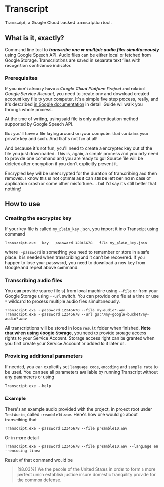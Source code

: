 # Transcript
Transcript, a Google Cloud backed transcription tool.

## What is it, exactly?

Command line tool to ***transcribe one or multiple audio files simultaneously*** using Google Speech API.
Audio files can be either local or fetched from Google Storage. Transcriptions are saved in separate text files with recognition confidence indicator.

 
### Prerequisites
If you don't already have a *Google Cloud Platform Project* and related *Google Service Account*, you need to create one and download created account key file to your computer. It's a simple five step process, really, and it's described [in Google documentation](https://cloud.google.com/docs/authentication/production#creating_a_service_account) in detail. Guide will walk you through whole process.

At the time of writing, using said file is only authentication method supported by Google Speech API.

But you'll have a file laying around on your computer that contains your private key and such. And that's not fun at all!

And because it's not fun, you'll need to create a encrypted key out of the file you just downloaded. This is, again, a simple process and you only need to provide one command and you are ready to go! Source file will be deleted after encryption if you don't explicitly prevent it.

Encrypted key will be unencrypted for the duration of transcribing and then removed. I know this is not optimal as it can still be left behind in case of application crash or some other misfortune.... but I'd say it's still better that nothing!

## How to use

### Creating the encrypted key

If your key file is called `my_plain_key.json`, you import it into Transcipt using command

`Transcript.exe --key --password 12345678 --file my_plain_key.json`

where `--password` is something you need to remember or store in a safe place. It is needed when transcribing and it can't be recovered. If you happen to lose your password, you need to download a new key from Google and repeat above command.

### Transcribing audio files

You can provide source file(s) from local machine using `--file` or from your Google Storage using `--url` switch. You can provide one file at a time or use `*` wildcard to process multiple audio files simultaneously.

`Transcript.exe --password 12345678 --file my-audio*.wav`<br>
`Transcript.exe --password 12345678 --url gs://my-google-bucket/my-audio*.wav`

All transcriptions will be stored in loca `result` folder when finished. **Note that when using Google Storage**, you need to provide storage access rights to your Service Account. Storage access right can be granted when you first create your Service Account or added to it later on.

### Providing additional parameters

If needed, you can explicitly set `language code`, `encoding` and `sample rate` to be used. You can see all parameters available by running Transcript without any parameters or using

`Transcript.exe --help`

### Example

There's an example audio provided with the project, in project root under `TestAudio`, called `preamble10.wav`.
Here's how one would go about transcibing that.

`Transcript.exe --password 12345678 --file preamble10.wav`

Or in more detail

`Transcript.exe --password 12345678 --file preamble10.wav --language en --encoding linear`

Result of that command would be 

>[98.03%] We the people of the United States in order to form a more perfect union establish justice insure domestic tranquility provide for the common defense.







